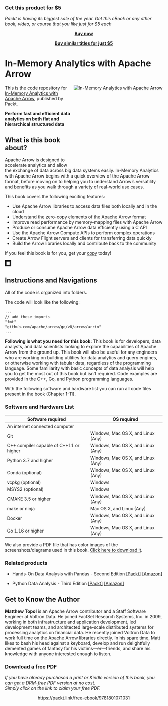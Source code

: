 
### Get this product for $5

<i>Packt is having its biggest sale of the year. Get this eBook or any other book, video, or course that you like just for $5 each</i>


<b><p align='center'>[Buy now](https://packt.link/9781801071031)</p></b>


<b><p align='center'>[Buy similar titles for just $5](https://subscription.packtpub.com/search)</p></b>


# In-Memory Analytics with Apache Arrow

<a href="https://www.packtpub.com/product/in-memory-analytics-with-apache-arrow/9781801071031?utm_source=github&utm_medium=repository&utm_campaign=9781801071031"><img src="https://static.packt-cdn.com/products/9781801071031/cover/smaller" alt="In-Memory Analytics with Apache Arrow" height="256px" align="right"></a>

This is the code repository for [In-Memory Analytics with Apache Arrow](https://www.packtpub.com/product/in-memory-analytics-with-apache-arrow/9781801071031?utm_source=github&utm_medium=repository&utm_campaign=9781801071031), published by Packt.

**Perform fast and efficient data analytics on both flat and hierarchical structured data**

## What is this book about?
Apache Arrow is designed to accelerate analytics and allow the exchange of data across big data systems easily.
In-Memory Analytics with Apache Arrow begins with a quick overview of the Apache Arrow format, before moving on to helping you to understand Arrow’s versatility and benefits as you walk through a variety of real-world use cases.

This book covers the following exciting features: 
* Use Apache Arrow libraries to access data files both locally and in the cloud
* Understand the zero-copy elements of the Apache Arrow format
* Improve read performance by memory-mapping files with Apache Arrow
* Produce or consume Apache Arrow data efficiently using a C API
* Use the Apache Arrow Compute APIs to perform complex operations
* Create Arrow Flight servers and clients for transferring data quickly
* Build the Arrow libraries locally and contribute back to the community

If you feel this book is for you, get your [copy](https://www.amazon.com/dp/B09NC5XJ6D) today!

<a href="https://www.packtpub.com/?utm_source=github&utm_medium=banner&utm_campaign=GitHubBanner"><img src="https://raw.githubusercontent.com/PacktPublishing/GitHub/master/GitHub.png" 
alt="https://www.packtpub.com/" border="5" /></a>


## Instructions and Navigations
All of the code is organized into folders.

The code will look like the following:
```
...
// add these imports
"fmt"
"github.com/apache/arrow/go/v8/arrow/arrio"
...
```

**Following is what you need for this book:**
This book is for developers, data analysts, and data scientists looking to explore the capabilities of Apache Arrow from the ground up. This book will also be useful for any engineers who are working on building utilities for data analytics and query engines, or otherwise working with tabular data, regardless of the programming language. Some familiarity with basic concepts of data analysis will help you to get the most out of this book but isn't required. Code examples are provided in the C++, Go, and Python programming languages.

With the following software and hardware list you can run all code files present in the book (Chapter 1-11).

### Software and Hardware List


| Software required                        | OS required                        |
| ------------------------------------     | -----------------------------------|
| An internet connected computer           |                                    |
| Git                                      | Windows, Mac OS X, and Linux (Any) |
| C++ compiler capable of C++11 or higher  | Windows, Mac OS X, and Linux (Any) |
| Python 3.7 and higher                    | Windows, Mac OS X, and Linux (Any) |
| Conda (optional)                         | Windows, Mac OS X, and Linux (Any) |
| vcpkg (optional)                         | Windows                            |
| MSYS2 (optional)                         | Windows                            |
| CMAKE 3.5 or higher                      | Windows, Mac OS X, and Linux (Any) |
| make or ninja                            | Mac OS X, and Linux (Any)          |
| Docker                                   | Windows, Mac OS X, and Linux (Any) |
| Go 1.16 or higher                        | Windows, Mac OS X, and Linux (Any) |


We also provide a PDF file that has color images of the screenshots/diagrams used in this book. [Click here to download it](https://static.packt-cdn.com/downloads/9781801071031_ColorImages.pdf).


### Related products <Other books you may enjoy>
* Hands-On Data Analysis with Pandas - Second Edition [[Packt]](https://www.packtpub.com/product/hands-on-data-analysis-with-pandas-second-edition/9781800563452?utm_source=github&utm_medium=repository&utm_campaign=9781800563452) [[Amazon]](https://www.amazon.com/dp/B08R67H7F5)

* Python Data Analysis - Third Edition [[Packt]](https://www.packtpub.com/product/python-data-analysis-third-edition/9781789955248?utm_source=github&utm_medium=repository&utm_campaign=9781789955248) [[Amazon]](https://www.amazon.com/dp/B0859CVGB4)

## Get to Know the Author
**Matthew Topol**
is an Apache Arrow contributor and a Staff Software Engineer at Voltron Data. He joined FactSet Research Systems, Inc. in 2009, working in both infrastructure and application development, led development teams, and architected large-scale distributed systems for processing analytics on financial data. He recently joined Voltron Data to work full time on the Apache Arrow libraries directly. In his spare time, Matt likes to bash his head against a keyboard, develop and run delightfully demented games of fantasy for his victims—er—friends, and share his knowledge with anyone interested enough to listen.
### Download a free PDF

 <i>If you have already purchased a print or Kindle version of this book, you can get a DRM-free PDF version at no cost.<br>Simply click on the link to claim your free PDF.</i>
<p align="center"> <a href="https://packt.link/free-ebook/9781801071031">https://packt.link/free-ebook/9781801071031 </a> </p>
